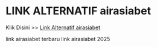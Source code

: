 # LINK ALTERNATIF airasiabet

Klik Disini >> <a href="https://linksto.pages.dev/">Link Alternatif airasiabet </a>

link airasiabet terbaru
link airasiabet 2025